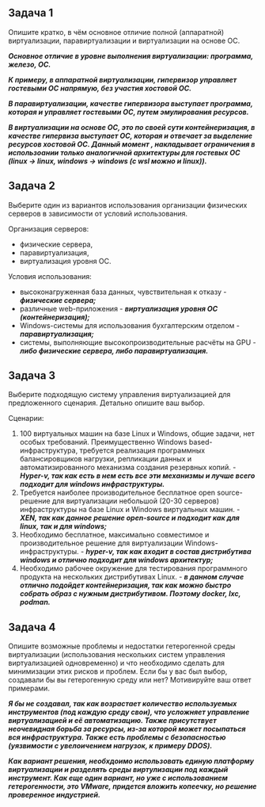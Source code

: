 ## Задача 1

Опишите кратко, в чём основное отличие полной (аппаратной) виртуализации, паравиртуализации и виртуализации на основе ОС.

***Основное отличие в уровне выполнения виртуализации: программа, железо, ОС.***

_**К примеру, в аппаратной виртуализации, гипервизор управляет гостевыми ОС напрямую, без участия хостовой ОС.**_

**_В паравиртуализации, качестве гипервизора выступает программа, которая и управляет гостевыми ОС, путем эмулирования ресурсов._**

***В виртуализации на основе ОС, это по своей сути контейнеризация, в качестве гипервиза выступает ОС, которая и отвечает за выделение ресурсов хостовой ОС. Данный момент , накладывает ограничения в использоании только аналогичной архитектуры для гостевых ОС (linux -> linux, windows -> windows (с wsl можно и linux)).***

## Задача 2

Выберите один из вариантов использования организации физических серверов в зависимости от условий использования.

Организация серверов:

- физические сервера,
- паравиртуализация,
- виртуализация уровня ОС.

Условия использования:

- высоконагруженная база данных, чувствительная к отказу - ***физические сервера;***
- различные web-приложения - ***виртуализация уровня ОС (контейнеризация);***
- Windows-системы для использования бухгалтерским отделом - ***паравиртуализация;***
- системы, выполняющие высокопроизводительные расчёты на GPU - ***либо физические сервера, либо паравиртуализация.***

## Задача 3

Выберите подходящую систему управления виртуализацией для предложенного сценария. Детально опишите ваш выбор.

Сценарии:

1. 100 виртуальных машин на базе Linux и Windows, общие задачи, нет особых требований. Преимущественно Windows based-инфраструктура, требуется реализация программных балансировщиков нагрузки, репликации данных и автоматизированного механизма создания резервных копий. - ***Hyper-v, так как есть в нем есть все эти механизмы и лучше всего подходит для windows инфраструктуры.***
2. Требуется наиболее производительное бесплатное open source-решение для виртуализации небольшой (20-30 серверов) инфраструктуры на базе Linux и Windows виртуальных машин. - ***XEN, так как данное решение open-source и подходит как для linux, так и для windows;***
3. Необходимо бесплатное, максимально совместимое и производительное решение для виртуализации Windows-инфраструктуры. - ***hyper-v, так как входит в состав дистрибутива windows и отлично подходит для windows архитектур;***
4. Необходимо рабочее окружение для тестирования программного продукта на нескольких дистрибутивах Linux. - ***в данном случае отлично подойдет контейнеризация, так как можно быстро собрать образ с нужным дистрибутивом. Поэтому docker, lxc, podman.***

## Задача 4

Опишите возможные проблемы и недостатки гетерогенной среды виртуализации (использования нескольких систем управления виртуализацией одновременно) и что необходимо сделать для минимизации этих рисков и проблем.
Если бы у вас был выбор, создавали бы вы гетерогенную среду или нет? Мотивируйте ваш ответ примерами.

***Я бы не создавал, так как возрастает количество используемых инструментов (под каждую среду свои), что усложняет управление виртуализацией и её автоматизацию.
Также присутствует неочевидная борьба за ресурсы, из-за которой может посыпаться вся инфраструктура.
Также есть проблемы с безопасностью (уязвимости с увелоичением нагрузок, к примеру DDOS).***

***Как вариант решения, необхдоимо использовать единую платформу виртуализации и разделять среды виртулизации под каждый инструмент.
Как еще один вариант, но уже с использованием гетерогенности, это VMware, придется вложить копеечку, но решение проверенное индустрией.***
